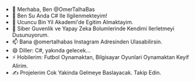 - 👋 Merhaba, Ben @OmerTalhaBas
- 👀 Ben Su Anda C# Ile Ilgilenmekteyim!
- 📒 Ucuncu Bin Yil Akademi'de Egitim Almaktayim.
- 💞️ Siber Guvenlik ve Yapay Zeka Bolumlerinde Kendimi Ilerletmeyi Dusunuyorum.
- 📫 Bana @omertalhabas Instagram Adresinden Ulasabilirsin.
- 😄 Diller: C#, yakında gelecek...
- ⚡ Hobilerim: Futbol Oynamaktan, Bilgisayar Oyunlari Oynamaktan Keyif Alirim.
- ✍️ Projelerim Cok Yakinda Gelmeye Baslayacak. Takip Edin.
<!---
OmerTalhaBas/OmerTalhaBas is a ✨ special ✨ repository because its `README.md` (this file) appears on your GitHub profile.
You can click the Preview link to take a look at your changes.
--->
